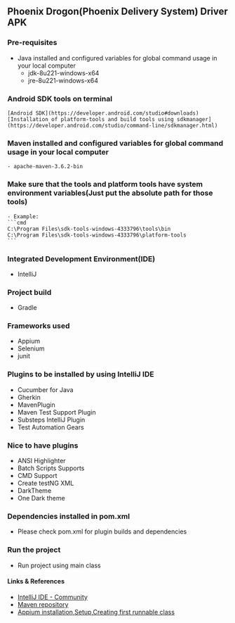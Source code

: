 ## **Phoenix Drogon(Phoenix Delivery System) Driver APK**

### Pre-requisites
- Java installed and configured variables for global command usage in your local computer
    - jdk-8u221-windows-x64
    - jre-8u221-windows-x64
    
### Android SDK tools on terminal
    [Android SDK](https://developer.android.com/studio#downloads)
    [Installation of platform-tools and build tools using sdkmanager](https://developer.android.com/studio/command-line/sdkmanager.html)
    
### Maven installed and configured variables for global command usage in your local computer
    - apache-maven-3.6.2-bin

### Make sure that the tools and platform tools have system environment variables(Just put the absolute path for those tools)
    - Example:
    ```cmd
    C:\Program Files\sdk-tools-windows-4333796\tools\bin 
    C:\Program Files\sdk-tools-windows-4333796\platform-tools
    ```

### Integrated Development Environment(IDE) 
- IntelliJ

### Project build 
- Gradle

### Frameworks used 
- Appium
- Selenium 
- junit

### Plugins to be installed by using IntelliJ IDE
- Cucumber for Java
- Gherkin
- MavenPlugin
- Maven Test Support Plugin
- Substeps IntelliJ Plugin
- Test Automation Gears

### Nice to have plugins
- ANSI Highlighter
- Batch Scripts Supports
- CMD Support
- Create testNG XML
- DarkTheme
- One Dark theme

### Dependencies installed in pom.xml
* Please check pom.xml for plugin builds and dependencies

### Run the project
* Run project using main class

#### Links & References
* [IntelliJ IDE - Community](https://www.jetbrains.com/idea/download/#section=windows)
* [Maven repository](https://mvnrepository.com/)
* [Appium installation,Setup,Creating first runnable class](https://www.youtube.com/watch?v=5rUIT9KxheE&list=PLK7KNOA7vbPNyT-9Zo0ij-iKDCQq7A0BM)